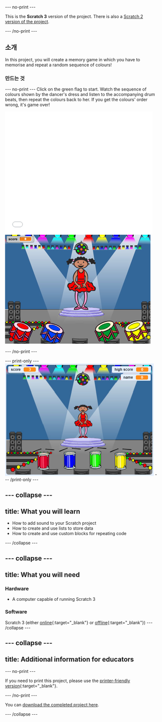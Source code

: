 \--- no-print \---

This is the **Scratch 3** version of the project. There is also a [Scratch 2 version of the project](https://projects.raspberrypi.org/en/projects/memory-scratch2).

\--- /no-print \---

## 소개

In this project, you will create a memory game in which you have to memorise and repeat a random sequence of colours!

### 만드는 것

\--- no-print \--- Click on the green flag to start. Watch the sequence of colours shown by the dancer's dress and listen to the accompanying drum beats, then repeat the colours back to her. If you get the colours' order wrong, it's game over!

<div class="scratch-preview">
  <iframe allowtransparency="true" width="485" height="402" src="//scratch.mit.edu/projects/embed/284452634/?autostart=false" frameborder="0" allowfullscreen scrolling="no" mark="crwd-mark"></iframe> <img src="images/colour-final.png" />
</div>

\--- /no-print \---

\--- print-only \--- ![screenshot of finished game](images/screenshot.png) \--- /print-only \---

## \--- collapse \---

## title: What you will learn

+ How to add sound to your Scratch project
+ How to create and use lists to store data
+ How to create and use custom blocks for repeating code

\--- /collapse \---

## \--- collapse \---

## title: What you will need

### Hardware

+ A computer capable of running Scratch 3

### Software

Scratch 3 (either [online](https://rpf.io/scratchon){:target="_blank"} or [offline](https://rpf.io/scratchoff){:target="_blank"}) \--- /collapse \---

## \--- collapse \---

## title: Additional information for educators

\--- no-print \---

If you need to print this project, please use the [printer-friendly version](https://projects.raspberrypi.org/en/projects/memory/print){:target="_blank"}.

\--- /no-print \---

You can [download the completed project here](http://rpf.io/p/en/memory-get).

\--- /collapse \---
